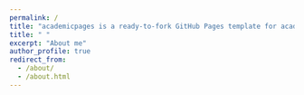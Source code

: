 ```yaml
---
permalink: /
title: "academicpages is a ready-to-fork GitHub Pages template for academic personal websites"
title: " "
excerpt: "About me"
author_profile: true
redirect_from: 
  - /about/
  - /about.html
---
```




